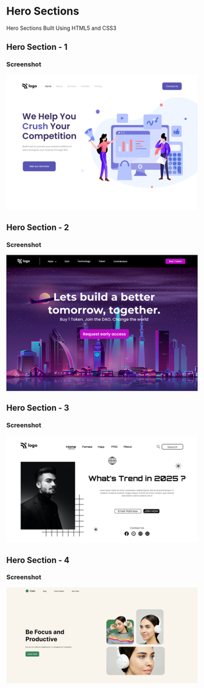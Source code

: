 # Hero Sections
Hero Sections Built Using HTML5 and CSS3

## Hero Section - 1

### Screenshot

![Project-1](Project_1/output.png)


## Hero Section - 2

### Screenshot

![Project-2](Project_2/output.png)


## Hero Section - 3

### Screenshot

![Project-2](Project_3/output.png)


## Hero Section - 4

### Screenshot

![Project-2](Project_4/output.png)
